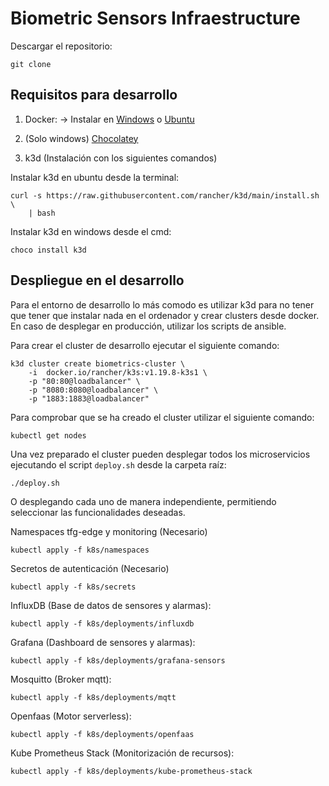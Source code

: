 # Biometric Sensors Infraestructure
Descargar el repositorio:
```
git clone 
```
## Requisitos para desarrollo
1. Docker: -> Instalar en [Windows](https://docs.docker.com/docker-for-windows/install/) o [Ubuntu](https://docs.docker.com/engine/install/ubuntu/)
2. (Solo windows) [Chocolatey](https://chocolatey.org/install)

3. k3d (Instalación con los siguientes comandos)

Instalar k3d en ubuntu desde la terminal:
```
curl -s https://raw.githubusercontent.com/rancher/k3d/main/install.sh \ 
    | bash
```
Instalar k3d en windows desde el cmd:
```
choco install k3d
```
## Despliegue en el desarrollo

Para el entorno de desarrollo lo más comodo es utilizar k3d para no tener que tener que instalar nada en el ordenador y crear clusters desde docker. En caso de desplegar en producción, utilizar los scripts de ansible.

Para crear el cluster de desarrollo ejecutar el siguiente comando:

```
k3d cluster create biometrics-cluster \
    -i  docker.io/rancher/k3s:v1.19.8-k3s1 \
    -p "80:80@loadbalancer" \
    -p "8080:8080@loadbalancer" \
    -p "1883:1883@loadbalancer"

```

Para comprobar que se ha creado el cluster utilizar el siguiente comando:
```
kubectl get nodes
```
Una vez preparado el cluster pueden desplegar todos los microservicios ejecutando el script `deploy.sh` desde la carpeta raíz:
```
./deploy.sh
```
O desplegando cada uno de manera independiente, permitiendo seleccionar las funcionalidades deseadas.

Namespaces tfg-edge y monitoring (Necesario)
```
kubectl apply -f k8s/namespaces
```

Secretos de autenticación (Necesario)
```
kubectl apply -f k8s/secrets
```

InfluxDB (Base de datos de sensores y alarmas):
```
kubectl apply -f k8s/deployments/influxdb
```
Grafana (Dashboard de sensores y alarmas):
```
kubectl apply -f k8s/deployments/grafana-sensors
```
Mosquitto (Broker mqtt):
```
kubectl apply -f k8s/deployments/mqtt
```
Openfaas (Motor serverless):
```
kubectl apply -f k8s/deployments/openfaas
```
Kube Prometheus Stack (Monitorización de recursos):
```
kubectl apply -f k8s/deployments/kube-prometheus-stack
```